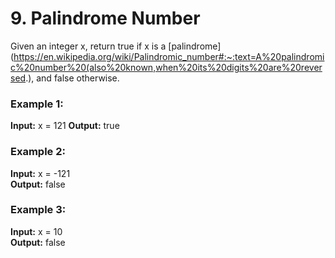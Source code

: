 # 9. Palindrome Number
Given an integer x, return true if x is a [palindrome](https://en.wikipedia.org/wiki/Palindromic_number#:~:text=A%20palindromic%20number%20(also%20known,when%20its%20digits%20are%20reversed.), and false otherwise.

### Example 1:

**Input:** x = 121 
**Output:** true

### Example 2:

**Input:** x = -121  
**Output:** false

### Example 3:

**Input:** x = 10  
**Output:** false